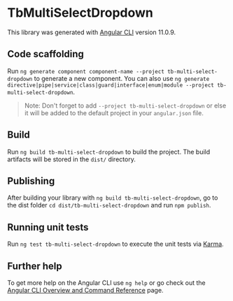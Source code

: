 # TbMultiSelectDropdown

This library was generated with [Angular CLI](https://github.com/angular/angular-cli) version 11.0.9.

## Code scaffolding

Run `ng generate component component-name --project tb-multi-select-dropdown` to generate a new component. You can also use `ng generate directive|pipe|service|class|guard|interface|enum|module --project tb-multi-select-dropdown`.
> Note: Don't forget to add `--project tb-multi-select-dropdown` or else it will be added to the default project in your `angular.json` file. 

## Build

Run `ng build tb-multi-select-dropdown` to build the project. The build artifacts will be stored in the `dist/` directory.

## Publishing

After building your library with `ng build tb-multi-select-dropdown`, go to the dist folder `cd dist/tb-multi-select-dropdown` and run `npm publish`.

## Running unit tests

Run `ng test tb-multi-select-dropdown` to execute the unit tests via [Karma](https://karma-runner.github.io).

## Further help

To get more help on the Angular CLI use `ng help` or go check out the [Angular CLI Overview and Command Reference](https://angular.io/cli) page.
